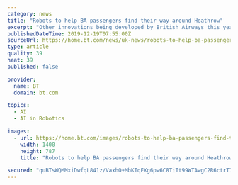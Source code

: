 ```yaml
---
category: news
title: "Robots to help BA passengers find their way around Heathrow"
excerpt: "Other innovations being developed by British Airways this year as part of a £6.5 billion investment in improving customer experiences include the use of artificial intelligence to cut delays in preparing aircraft for departure, driverless baggage vehicles and 3D printing of cabin parts. Gatwick Airport began trialling a valet parking robot in ..."
publishedDateTime: 2019-12-19T07:55:00Z
sourceUrl: https://home.bt.com/news/uk-news/robots-to-help-ba-passengers-find-their-way-around-heathrow-11364419473616
type: article
quality: 39
heat: 39
published: false

provider:
  name: BT
  domain: bt.com

topics:
  - AI
  - AI in Robotics

images:
  - url: https://home.bt.com/images/robots-to-help-ba-passengers-find-their-way-around-heathrow-136441947355102601-191219070225.jpg
    width: 1400
    height: 787
    title: "Robots to help BA passengers find their way around Heathrow"

secured: "quBTsWQMMxiDwfqL841z/VaxhO+MbKIqFXg6pw6C8TiTt99WTAwgC2R6ctrT74hwslXvnAHITUA3OavmF0LmsoYm75P8YtkhlHt45nZf4Gagln4Equiw1VFVBGhOTlYwakjZuAOk1CgbdMd+DQ0b51XPjocqhlsmCXbAOuELm+OjZxgUiVvoGjtJv03jcMuSo9HDFw1sJv5W3S5SUNQpOKwMISvzgapgvipz8AZ/Z6IYwvKo3KUIJ9h6IRwuH6jr2rUlkpHSAzGMQXOKM0I2TA==;kAaPifTnQjq6OhL/cXApjg=="
---
```


